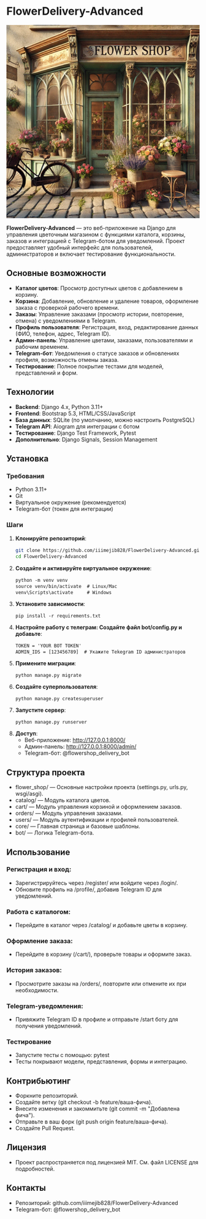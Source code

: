 # FlowerDelivery-Advanced

![Flower Shop](flower_shop/core/static/images/Flowershop.webp)

**FlowerDelivery-Advanced** — это веб-приложение на Django для управления цветочным магазином с функциями каталога, корзины, заказов и интеграцией с Telegram-ботом для уведомлений. Проект предоставляет удобный интерфейс для пользователей, администраторов и включает тестирование функциональности.

## Основные возможности

- **Каталог цветов**: Просмотр доступных цветов с добавлением в корзину.
- **Корзина**: Добавление, обновление и удаление товаров, оформление заказа с проверкой рабочего времени.
- **Заказы**: Управление заказами (просмотр истории, повторение, отмена) с уведомлениями в Telegram.
- **Профиль пользователя**: Регистрация, вход, редактирование данных (ФИО, телефон, адрес, Telegram ID).
- **Админ-панель**: Управление цветами, заказами, пользователями и рабочим временем.
- **Telegram-бот**: Уведомления о статусе заказов и обновлениях профиля, возможность отмены заказа.
- **Тестирование**: Полное покрытие тестами для моделей, представлений и форм.

## Технологии

- **Backend**: Django 4.x, Python 3.11+
- **Frontend**: Bootstrap 5.3, HTML/CSS/JavaScript
- **База данных**: SQLite (по умолчанию, можно настроить PostgreSQL)
- **Telegram API**: Aiogram для интеграции с ботом
- **Тестирование**: Django Test Framework, Pytest
- **Дополнительно**: Django Signals, Session Management

## Установка

### Требования

- Python 3.11+
- Git
- Виртуальное окружение (рекомендуется)
- Telegram-бот (токен для интеграции)

### Шаги

1. **Клонируйте репозиторий**:
   ```bash
   git clone https://github.com/iiimejib828/FlowerDelivery-Advanced.git
   cd FlowerDelivery-Advanced
2. **Создайте и активируйте виртуальное окружение**:
   ```
   python -m venv venv 
   source venv/bin/activate  # Linux/Mac
   venv\Scripts\activate     # Windows
3. **Установите зависимости**:
   ```
   pip install -r requirements.txt
4. **Настройте работу с телеграм: Создайте файл bot/config.py и добавьте**:
   ```
   TOKEN = 'YOUR BOT TOKEN'
   ADMIN_IDS = [123456789]  # Укажите Tekegram ID администраторов
5. **Примените миграции**:
   ```
   python manage.py migrate
6. **Создайте суперпользователя**:
   ```
   python manage.py createsuperuser
7. **Запустите сервер**:
   ```
   python manage.py runserver
8. **Доступ**:
   - Веб-приложение: http://127.0.0.1:8000/
   - Админ-панель: http://127.0.0.1:8000/admin/
   - Telegram-бот: @flowershop_delivery_bot

## Структура проекта
- flower_shop/ — Основные настройки проекта (settings.py, urls.py, wsgi/asgi).
- catalog/ — Модуль каталога цветов.
- cart/ — Модуль управления корзиной и оформлением заказов.
- orders/ — Модуль управления заказами.
- users/ — Модуль аутентификации и профилей пользователей.
- core/ — Главная страница и базовые шаблоны.
- bot/ — Логика Telegram-бота.
## Использование
### Регистрация и вход:
- Зарегистрируйтесь через /register/ или войдите через /login/.
- Обновите профиль на /profile/, добавив Telegram ID для уведомлений.
### Работа с каталогом:
- Перейдите в каталог через /catalog/ и добавьте цветы в корзину.
### Оформление заказа:
- Перейдите в корзину (/cart/), проверьте товары и оформите заказ.
### История заказов:
- Просмотрите заказы на /orders/, повторите или отмените их при необходимости.
### Telegram-уведомления:
- Привяжите Telegram ID в профиле и отправьте /start боту для получения уведомлений.
### Тестирование
- Запустите тесты с помощью:
pytest
- Тесты покрывают модели, представления, формы и интеграцию.

## Контрибьютинг
- Форкните репозиторий.
- Создайте ветку (git checkout -b feature/ваша-фича).
- Внесите изменения и закоммитьте (git commit -m "Добавлена фича").
- Отправьте в ваш форк (git push origin feature/ваша-фича).
- Создайте Pull Request.

## Лицензия
- Проект распространяется под лицензией MIT. См. файл LICENSE для подробностей.

## Контакты
- Репозиторий: github.com/iiimejib828/FlowerDelivery-Advanced
- Telegram-бот: @flowershop_delivery_bot
